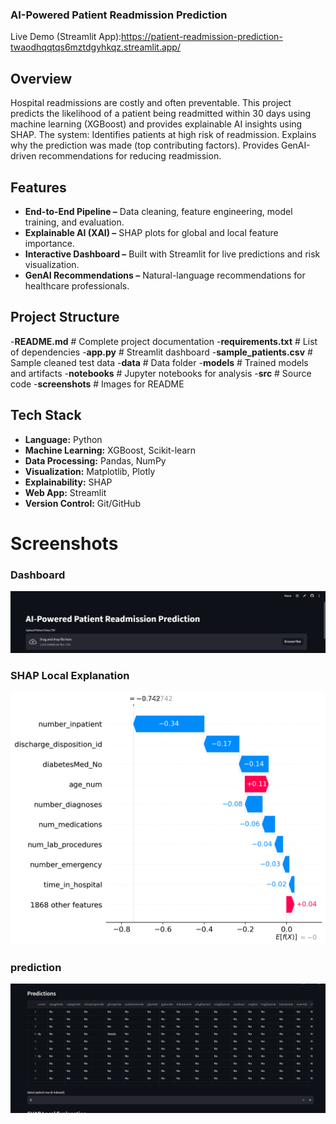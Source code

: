 ### AI-Powered Patient Readmission Prediction
Live Demo (Streamlit App):https://patient-readmission-prediction-twaodhqqtqs6mztdgyhkqz.streamlit.app/


##  Overview
Hospital readmissions are costly and often preventable. This project predicts the likelihood of a patient being readmitted within 30 days using machine learning (XGBoost) and provides explainable AI insights using SHAP.
The system:
Identifies patients at high risk of readmission.
Explains why the prediction was made (top contributing factors).
Provides GenAI-driven recommendations for reducing readmission.


## Features
- **End-to-End Pipeline –** Data cleaning, feature engineering, model training, and evaluation.
- **Explainable AI (XAI) –** SHAP plots for global and local feature importance.
- **Interactive Dashboard –** Built with Streamlit for live predictions and risk visualization.
- **GenAI Recommendations –** Natural-language recommendations for healthcare professionals.

## Project Structure



 -**README.md**                 # Complete project documentation
 -**requirements.txt**           # List of dependencies
 -**app.py**                     # Streamlit dashboard
 -**sample_patients.csv**        # Sample cleaned test data
-**data**                   # Data folder
-**models**                   # Trained models and artifacts
-**notebooks**                 # Jupyter notebooks for analysis
-**src**                       # Source code
-**screenshots**               # Images for README
 




##  Tech Stack
- **Language:** Python
- **Machine Learning:** XGBoost, Scikit-learn
- **Data Processing:** Pandas, NumPy
- **Visualization:** Matplotlib, Plotly
- **Explainability:** SHAP
- **Web App:** Streamlit
- **Version Control:** Git/GitHub






# Screenshots


### Dashboard
![Dashboard](screenshots/dashboard.png)

### SHAP Local Explanation
![SHAP Local](screenshots/shap_local_explanation.png)

### prediction
![SHAP Local](screenshots/predictions.png)


